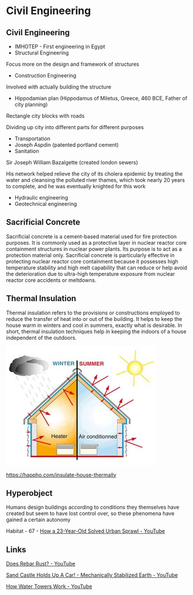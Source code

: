 # Civil Engineering

## Civil Engineering

- IMHOTEP - First engineering in Egypt
- Structural Engineering

Focus more on the design and framework of structures

- Construction Engineering

Involved with actually building the structure

- Hippodamian plan (Hippodamus of Miletus, Greece, 460 BCE, Father of city planning)

Rectangle city blocks with roads

Dividing up city into different parts for different purposes

- Transportation
- Joseph Aspdin (patented portland cement)
- Sanitation

Sir Joseph William Bazalgette (created london sewers)

His network helped relieve the city of its cholera epidemic by treating the water and cleansing the polluted river thames, which took nearly 20 years to complete, and he was eventually knighted for this work

- Hydraulic engineering
- Geotechnical engineering

## Sacrificial Concrete

Sacrificial concrete is a cement-based material used for fire protection purposes. It is commonly used as a protective layer in nuclear reactor core containment structures in nuclear power plants. Its purpose is to act as a protection material only. Sacrificial concrete is particularly effective in protecting nuclear reactor core containment because it possesses high temperature stability and high melt capability that can reduce or help avoid the deterioration due to ultra-high temperature exposure from nuclear reactor core accidents or meltdowns.

## Thermal Insulation

Thermal insulation refers to the provisions or constructions employed to reduce the transfer of heat into or out of the building. It helps to keep the house warm in winters and cool in summers, exactly what is desirable. In short, thermal insulation techniques help in keeping the indoors of a house independent of the outdoors.

![image](../../media/Civil-Engineering-image1.jpg)

<https://happho.com/insulate-house-thermally>

## Hyperobject

Humans design buildings according to conditions they themselves have created but seem to have lost control over, so these phenomena have gained a certain autonomy

Habitat - 67 - [How a 23-Year-Old Solved Urban Sprawl - YouTube](https://www.youtube.com/watch?v=Qwbp9T-WS-I)

## Links

[Does Rebar Rust? - YouTube](https://www.youtube.com/watch?v=PLF18H9JGHs)

[Sand Castle Holds Up A Car! - Mechanically Stabilized Earth - YouTube](https://www.youtube.com/watch?v=0olpSN6_TCc)

[How Water Towers Work - YouTube](https://www.youtube.com/watch?v=yZwfcMSDBHs)
